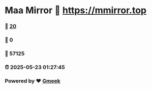 # Maa Mirror :link: https://mmirror.top 
### :page_facing_up: [20](https://mmirror.top/tag.html) 
### :speech_balloon: 0 
### :hibiscus: 57125 
### :alarm_clock: 2025-05-23 01:27:45 
### Powered by :heart: [Gmeek](https://github.com/Meekdai/Gmeek)

